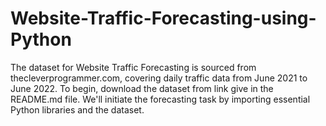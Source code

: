 # Website-Traffic-Forecasting-using-Python
The dataset for Website Traffic Forecasting is sourced from thecleverprogrammer.com, covering daily traffic data from June 2021 to June 2022. To begin, download the dataset from link give in the README.md file. We'll initiate the forecasting task by importing essential Python libraries and the dataset.
